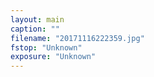 ```yaml
---
layout: main
caption: ""
filename: "20171116222359.jpg"
fstop: "Unknown"
exposure: "Unknown"
---
```


